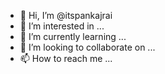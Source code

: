 - 👋 Hi, I’m @itspankajrai
- 👀 I’m interested in ...
- 🌱 I’m currently learning ...
- 💞️ I’m looking to collaborate on ...
- 📫 How to reach me ...

<!---
itspankajrai/itspankajrai is a ✨ special ✨ repository because its `README.md` (this file) appears on your GitHub profile.
You can click the Preview link to take a look at your changes.
--->
